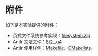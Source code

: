 # 附件

如下是本实验提供的附件：

- 页式文件系统参考实现：[filesystem.zip](https://github.com/thu-db/dbs-tutorial/releases/latest/download/filesystem.zip)
- Antlr 文法文件：[SQL.g4](https://github.com/thu-db/dbs-tutorial/releases/latest/download/SQL.g4)
- Antlr 使用样例：[Makefile]()、[CMakelists]()。
